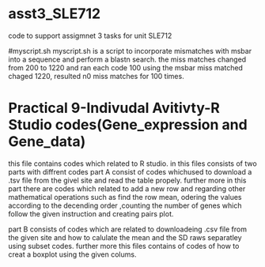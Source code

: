 # asst3_SLE712
code to support assigmnet 3 tasks for unit SLE712


#myscript.sh
myscript.sh is a script to incorporate mismatches with msbar into a sequence and perform a blastn search.
the miss matches changed from 200 to 1220 and ran each code 100 using the msbar
miss matched chaged 1220, resulted n0 miss matches for 100 times.

# Practical 9-Indivudal Avitivty-R Studio codes(Gene_expression and Gene_data)
this file contains codes which related to R studio.
in this files consists of two parts with diffrent codes
part A consist of codes whichused to download a .tsv file from the givel site and read the table propely. further more in this part there are codes which related to add a new row and regarding other mathematical operations such as find the row mean, odering the values according to the decending order ,counting the number of genes which follow the given instruction and creating pairs plot.

part B consists of codes which are related to downloadeing .csv file from the given site and how to calulate the mean and the SD raws separatley using subset codes. further more this files contains of codes of how to creat a boxplot using the given colums.




